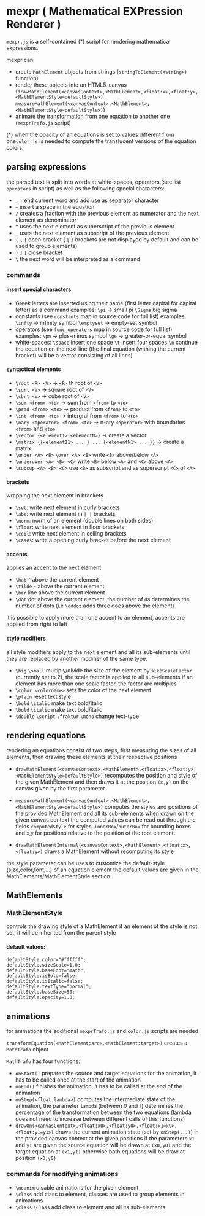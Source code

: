 # mexpr ( Mathematical EXPression Renderer )

`mexpr.js` is a self-contained (*) script for rendering mathematical expressions.

mexpr can:

- create `MathElement` objects from strings 
  (`stringToElement(<string>)` function)
- render these objects into an HTML5-canvas 
  (`drawMathElement(<canvasContext>,<MathElement>,<float:x>,<float:y>,<MathElementStyle=defaultStyle>)`
   `measureMathElement(<canvasContext>,<MathElement>,<MathElementStyle=defaultStyle>)`)
- animate the transformation from one equation to another one (`mexprTrafo.js` script)

(*) when the opacity of an equations is set to values different from one`color.js` is needed to compute the translucent versions of the equation colors.

## parsing expressions
the parsed text is split into words at white-spaces, operators (see list `operators` in script) as well as the following special characters:

- `,` `;` end current word and add use as separator character
- `~` insert a space in the equation
- `/` creates a fraction with the previous element as numerator and the next element as denominator
- `^` uses the next element as superscript of the previous element
- `_` uses the next element as subscript of the previous element
- `(` `[` `{` open bracket ( `{` `}` brackets are not displayed by default and can be used to group elements)
- `)` `]` `}` close bracket
- `\` the next word will be interpreted as a command

### commands

#### insert special characters

- Greek letters are inserted using their name (first letter capital for capital letter) as a command
examples: `\pi` -> small pi `\Sigma` big sigma
- constants (see `constants` map in source code for full list)
   examples: `\infty` -> infinity symbol `\emptyset` -> empty-set symbol
- operators (see `func_operators` map in source code for full list)
   examples: 
    `\pm` -> plus-minus symbol 
    `\ge` -> greater-or-equal symbol
- white-spaces: 
  `\space` insert one space
  `\t` insert four spaces
  `\n` continue the equation on the next line (the final equation (withing the current bracket) will be a vector consisting of all lines)

#### syntactical elements

- `\root <R> <V>` -> `<R>` th root of  `<V>`
- `\sqrt <V>` -> square root of `<V>`
- `\cbrt <V>` -> cube root of `<V>`
- `\sum <from> <to>` -> sum from `<from>` to `<to>` 
- `\prod <from> <to>` ->  product from `<from>` to `<to>` 
- `\int <from> <to>` -> intergral from `<from>` to `<to>` 
- `\nary <operator> <from> <to>` -> n-ary `<operator>` with boundaries `<from>` and `<to>` 
- `\vector {<element1> <elementN>}` -> create a vector
- `\matrix {{<element11> ... } ... {<elementN1> ... }}` -> create a matrix
- `\under <A> <B>` `\over <A> <B>` write `<B>` above/below `<A>`
- `\underover <A> <B> <C>` write `<B>` below `<A>` and `<C>` above `<A>`
- `\subsup <A> <B> <C>` use `<B>` as subscript and as superscript `<C>` of `<A>`

#### brackets

wrapping the next element in brackets
- `\set`: write next element in curly brackets
- `\abs`: write next element in `| |` brackets
- `\norm`: norm of an element (double lines on both sides)
- `\floor`:  write next element in floor brackets
- `\ceil`:  write next element in ceiling brackets
- `\cases`: write a opening curly bracket before the next element

#### accents
applies an accent to the next element

- `\hat` `^` above the current element
- `\tilde` `~` above the current element
- `\bar` line above the current element
- `\dot` dot above the current element, the number of `d`s determines the number of dots (i.e `\dddot` adds three does above the element) 

it is possible to apply more than one accent to an element, accents are applied from right to left

#### style modifiers
all style modifiers apply to the next element and all its sub-elements until they are replaced by another modifier of the same type.

- `\big` `\small` multiply/divide the size of the element by `sizeScaleFactor` (currently set to 2), 
  the scale factor is applied to all sub-elements if an element has more than one scale factor, the factor are multiples
- `\color <colorname>` sets the color of the next element
- `\plain` reset text style
- `\bold` `\italic` make text bold/italic
- `\bold` `\italic` make text bold/italic
- `\double` `\script` `\fraktur` `\mono` change text-type


## rendering equations

rendering an equations consist of two steps, first measuring the sizes of all elements, then drawing these elements at their respective positions 

- `drawMathElement(<canvasContext>,<MathElement>,<float:x>,<float:y>,<MathElementStyle=defaultStyle>)`
recomputes the position and style of the given MathElement and then draws it at the position `(x,y)` on the canvas given by the first parameter

- `measureMathElement(<canvasContext>,<MathElement>,<MathElementStyle=defaultStyle>)`
computes the styles and positions of the provided MathElement and all its sub-elements when drawn on the given canvas context
the computed values can be read out through the fields `computedStyle` for styles, `innerBox`/`outerBox` for bounding boxes
and `x`,`y` for positions relative to the position of the root element.

- `drawMathElementInternal(<canvasContext>,<MathElement>,<float:x>,<float:y>)`
draws a MathElement without recomputing its style 

the style parameter can be uses to customize the default-style (size,color,font,...) of an equation element
the default values are given in the MathElements/MathElementStyle section

## MathElements
<!-- TODO -->

### MathElementStyle
controls the drawing style of a MathElement if an element of the style is not set, it will be inherited from the parent style

#### default values:

```
defaultStyle.color="#ffffff";
defaultStyle.sizeScale=1.0;
defaultStyle.baseFont="math";
defaultStyle.isBold=false;
defaultStyle.isItalic=false;
defaultStyle.textType="normal";
defaultStyle.baseSize=50;
defaultStyle.opacity=1.0;
```

## animations

for animations the additional `mexprTrafo.js` and `color.js` scripts are needed

`transformEquation(<MathElement:src>,<MathElement:target>)` creates a `MathTrafo` object

`MathTrafo` has four functions:

- `onStart()` 
  prepares the source and target equations for the animation, it has to be called once at the start of the animation
- `onEnd()` 
  finishes the animation, it has to be called at the end of the animation
- `onStep(<float:lambda>)`
  computes the intermediate state of the animation, the parameter `lambda` (between 0 and 1) determines the percentage of the transformation between the two equations
  (lambda does not need to increase between different calls of this functions)
- `drawOn(<canvasContext>,<float:x0>,<float:y0>,<float:x1=x9>,<float:y1=y1>)`
  draws the current animation state (set by `onStep(...)`) in the provided canvas context at the given positions
  if the parameters `x1` and `y1` are given the source equation will be drawn at `(x0,y0)` and the target equation at `(x1,y1)`
  otherwise both equations will be draw at position `(x0,y0)`
  
  
### commands for modifying animations
- `\noanim` disable animations for the given element
- `\class` add class to element, classes are used to group elements in animations
- `\class` `\Class` add class to element and all its sub-elements


